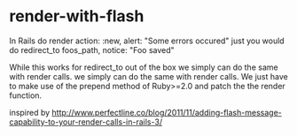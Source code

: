 # render-with-flash
In Rails do
  render action: :new, alert: "Some errors occured"
just you would do
  redirect_to foos_path, notice: "Foo saved"

While this works for redirect_to out of the box we simply can do the same with render calls.
we simply can do the same with render calls.
We just have to make use of the prepend method of Ruby>=2.0 and patch the the render function.

inspired by http://www.perfectline.co/blog/2011/11/adding-flash-message-capability-to-your-render-calls-in-rails-3/

